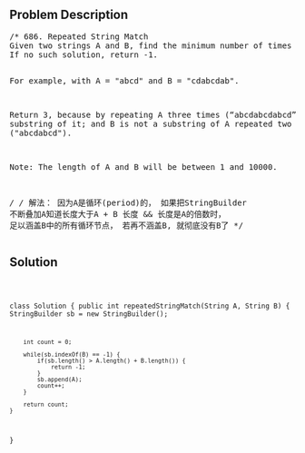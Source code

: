 <!--
<style>
  body { font-family: Arial, sans-serif; }
  .container { max-width: 200px; margin: 0 auto; padding: 10px; }
  .comment-block { background-color: #f9f9f9; padding: 10px; border-left: 5px solid #ccc; width: 200px; margin: 20px auto; overflow-wrap: break-word; white-space: pre-wrap; }
  .code-block { background-color: #f4f4f4; padding: 10px; border: 1px solid #ddd; width: 50%; margin: 20px auto; overflow-wrap: break-word; white-space: pre-wrap; }
</style>
-->

<div class='container'>
<h2>Problem Description</h2>
<div class='comment-block'>
<pre>
/* 686. Repeated String Match
Given two strings A and B, find the minimum number of times A has to be repeated such that B is a substring of it. 
If no such solution, return -1.

For example, with A = "abcd" and B = "cdabcdab".

Return 3, because by repeating A three times (“abcdabcdabcd”), B is a substring of it; 
and B is not a substring of A repeated two times ("abcdabcd").

Note:
The length of A and B will be between 1 and 10000.

*/
/* 
解法： 因为A是循环(period)的， 如果把StringBuilder 不断叠加A知道长度大于A + B 长度 && 长度是A的倍数时，
足以涵盖B中的所有循环节点， 若再不涵盖B, 就彻底没有B了
*/
</pre>
</div>

<h2>Solution</h2>
<div class='code-block'>
<pre><code class='language-java'>


class Solution {
    public int repeatedStringMatch(String A, String B) {
        StringBuilder sb = new StringBuilder();

        int count = 0;
        
        while(sb.indexOf(B) == -1) {
            if(sb.length() > A.length() + B.length()) {
                return -1;
            }
            sb.append(A);
            count++;
        }
        
        return count;
    }
}</code></pre>
</div>
</div>
